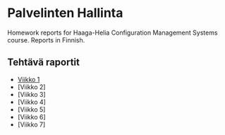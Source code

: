 # Palvelinten Hallinta
Homework reports for Haaga-Helia Configuration Management Systems course. Reports in Finnish.

## Tehtävä raportit
- [Viikko 1](h1/h1-Viisikko.md)
- [Viikko 2]
- [Viikko 3]
- [Viikko 4]
- [Viikko 5]
- [Viikko 6]
- [Viikko 7]

